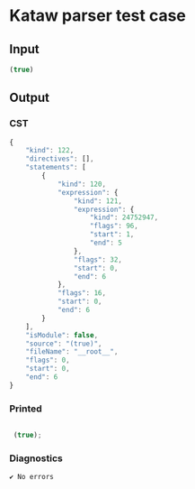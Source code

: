 # Kataw parser test case

## Input

`````js
(true)
`````

## Output

### CST

```javascript
{
    "kind": 122,
    "directives": [],
    "statements": [
        {
            "kind": 120,
            "expression": {
                "kind": 121,
                "expression": {
                    "kind": 24752947,
                    "flags": 96,
                    "start": 1,
                    "end": 5
                },
                "flags": 32,
                "start": 0,
                "end": 6
            },
            "flags": 16,
            "start": 0,
            "end": 6
        }
    ],
    "isModule": false,
    "source": "(true)",
    "fileName": "__root__",
    "flags": 0,
    "start": 0,
    "end": 6
}
```

### Printed

```javascript

 (true); 
```

### Diagnostics

```javascript
✔ No errors
```

